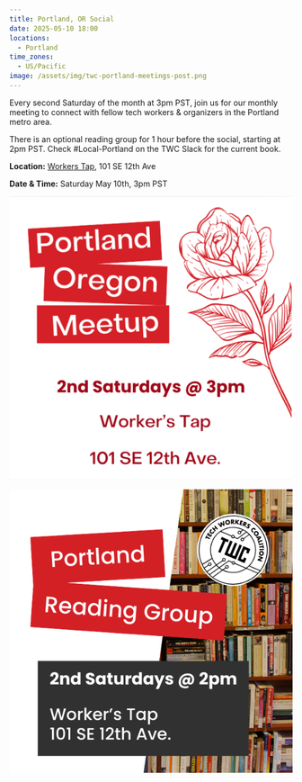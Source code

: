 ```yaml
---
title: Portland, OR Social
date: 2025-05-10 18:00
locations:
  - Portland
time_zones:
  - US/Pacific
image: /assets/img/twc-portland-meetings-post.png
---
```

Every second Saturday of the month at 3pm PST, join us for our monthly meeting to connect with fellow tech workers & organizers in the Portland metro area. 

There is an optional reading group for 1 hour before the social, starting at 2pm PST. Check #Local-Portland on the TWC Slack for the current book.

**Location:** [Workers Tap](https://www.google.com/maps/place/Workers+Tap+%26+Cafe/@45.52207,-122.6564184,17z/data=!3m1!4b1!4m6!3m5!1s0x5495a133a31dd3d1:0xca7a71a5302e50c5!8m2!3d45.5220663!4d-122.6538435!16s%2Fg%2F11sffcp3sn?entry=ttu&g_ep=EgoyMDI0MTEwNS4wIKXMDSoASAFQAw%3D%3D), 101 SE 12th Ave

**Date & Time:** Saturday May 10th, 3pm PST

![Marketing image for Portland TWC meetup with a red rose illustration and red text that says: "2nd Saturdays at 3pm, Worker's Tap, 101 SE 12th Ave." ](/assets/img/twc-portland-meetings-post.png)

![Marketing image for Portland, Oregon USA reading group with an image of shelves of books](/assets/img/pdx-reading-group.png)
